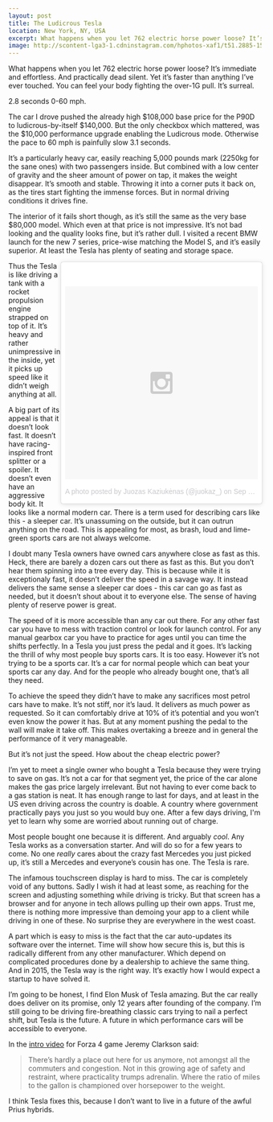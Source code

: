 ```yaml
---
layout: post
title: The Ludicrous Tesla
location: New York, NY, USA
excerpt: What happens when you let 762 electric horse power loose? It’s immediate and effortless. And practically dead silent. Yet it’s faster than anything I’ve ever touched. You can feel your body fighting the over-1G pull. It’s surreal.
image: http://scontent-lga3-1.cdninstagram.com/hphotos-xaf1/t51.2885-15/e35/11899593_1550400381881953_1405122151_n.jpg
---
```


What happens when you let 762 electric horse power loose? It’s immediate and effortless. And practically dead silent. Yet it’s faster than anything I’ve ever touched. You can feel your body fighting the over-1G pull. It’s surreal.

2\.8 seconds 0-60 mph.

The car I drove pushed the already high $108,000 base price for the P90D to ludicrous-by-itself $140,000. But the only checkbox which mattered, was the $10,000 performance upgrade enabling the Ludicrous mode. Otherwise the pace to 60 mph is painfully slow 3.1 seconds.

It’s a particularly heavy car, easily reaching 5,000 pounds mark (2250kg for the sane ones) with two passengers inside. But combined with a low center of gravity and the sheer amount of power on tap, it makes the weight disappear. It’s smooth and stable. Throwing it into a corner puts it back on, as the tires start fighting the immense forces. But in normal driving conditions it drives fine.

The interior of it fails short though, as it’s still the same as the very base $80,000 model. Which even at that price is not impressive. It’s not bad looking and the quality looks fine, but it’s rather dull. I visited a recent BMW launch for the new 7 series, price-wise matching the Model S, and it’s easily superior. At least the Tesla has plenty of seating and storage space.

<div style="float: right; width: 400px;">
<blockquote class="instagram-media" data-instgrm-version="4" style=" background:#FFF; border:0; border-radius:3px; box-shadow:0 0 1px 0 rgba(0,0,0,0.5),0 1px 10px 0 rgba(0,0,0,0.15); margin: 1px; max-width:658px; padding:0; width:100%;"><div style="padding:8px;"> <div style=" background:#F8F8F8; line-height:0; margin-top:40px; padding:50.0% 0; text-align:center; width:100%;"> <div style=" background:url(data:image/png;base64,iVBORw0KGgoAAAANSUhEUgAAACwAAAAsCAMAAAApWqozAAAAGFBMVEUiIiI9PT0eHh4gIB4hIBkcHBwcHBwcHBydr+JQAAAACHRSTlMABA4YHyQsM5jtaMwAAADfSURBVDjL7ZVBEgMhCAQBAf//42xcNbpAqakcM0ftUmFAAIBE81IqBJdS3lS6zs3bIpB9WED3YYXFPmHRfT8sgyrCP1x8uEUxLMzNWElFOYCV6mHWWwMzdPEKHlhLw7NWJqkHc4uIZphavDzA2JPzUDsBZziNae2S6owH8xPmX8G7zzgKEOPUoYHvGz1TBCxMkd3kwNVbU0gKHkx+iZILf77IofhrY1nYFnB/lQPb79drWOyJVa/DAvg9B/rLB4cC+Nqgdz/TvBbBnr6GBReqn/nRmDgaQEej7WhonozjF+Y2I/fZou/qAAAAAElFTkSuQmCC); display:block; height:44px; margin:0 auto -44px; position:relative; top:-22px; width:44px;"></div></div><p style=" color:#c9c8cd; font-family:Arial,sans-serif; font-size:14px; line-height:17px; margin-bottom:0; margin-top:8px; overflow:hidden; padding:8px 0 7px; text-align:center; text-overflow:ellipsis; white-space:nowrap;"><a href="https://instagram.com/p/8BT2Ohm2s6/" style=" color:#c9c8cd; font-family:Arial,sans-serif; font-size:14px; font-style:normal; font-weight:normal; line-height:17px; text-decoration:none;" target="_top">A photo posted by Juozas Kaziukėnas (@juokaz_)</a> on <time style=" font-family:Arial,sans-serif; font-size:14px; line-height:17px;" datetime="2015-09-24T16:43:20+00:00">Sep 24, 2015 at 9:43am PDT</time></p></div></blockquote>
<script async="async" defer="defer" src="//platform.instagram.com/en_US/embeds.js"> </script>
</div>

Thus the Tesla is like driving a tank with a rocket propulsion engine strapped on top of it. It’s heavy and rather unimpressive in the inside, yet it picks up speed like it didn’t weigh anything at all.

A big part of its appeal is that it doesn’t look fast. It doesn’t have racing-inspired front splitter or a spoiler. It doesn’t even have an aggressive body kit. It looks like a normal modern car. There is a term used for describing cars like this - a sleeper car. It’s unassuming on the outside, but it can outrun anything on the road. This is appealing for most, as brash, loud and lime-green sports cars are not always welcome.

I doubt many Tesla owners have owned cars anywhere close as fast as this. Heck, there are barely a dozen cars out there as fast as this. But you don’t hear them spinning into a tree every day. This is because while it is exceptionaly fast, it doesn’t deliver the speed in a savage way. It instead delivers the same sense a sleeper car does - this car can go as fast as needed, but it doesn’t shout about it to everyone else. The sense of having plenty of reserve power is great.

The speed of it is more accessible than any car out there. For any other fast car you have to mess with traction control or look for launch control. For any manual gearbox car you have to practice for ages until you can time the shifts perfectly. In a Tesla you just press the pedal and it goes. It’s lacking the thrill of why most people buy sports cars. It is too easy. However it’s not trying to be a sports car. It’s a car for normal people which can beat your sports car any day. And for the people who already bought one, that’s all they need.

To achieve the speed they didn’t have to make any sacrifices most petrol cars have to make. It’s not stiff, nor it’s laud. It delivers as much power as requested. So it can comfortably drive at 10% of it’s potential and you won’t even know the power it has. But at any moment pushing the pedal to the wall will make it take off. This makes overtaking a breeze and in general the performance of it very manageable.

But it’s not just the speed. How about the cheap electric power?

I’m yet to meet a single owner who bought a Tesla because they were trying to save on gas. It’s not a car for that segment yet, the price of the car alone makes the gas price largely irrelevant. But not having to ever come back to a gas station is neat. It has enough range to last for days, and at least in the US even driving across the country is doable. A country where government practically pays you just so you would buy one. After a few days driving, I'm yet to learn why some are worried about running out of charge.

Most people bought one because it is different. And arguably *cool*. Any Tesla works as a conversation starter. And will do so for a few years to come. No one *really* cares about the crazy fast Mercedes you just picked up, it’s still a Mercedes and everyone’s cousin has one. The Tesla is rare.

The infamous touchscreen display is hard to miss. The car is completely void of any buttons. Sadly I wish it had at least some, as reaching for the screen and adjusting something while driving is tricky. But that screen has a browser and for anyone in tech allows pulling up their own apps. Trust me, there is nothing more impressive than demoing your app to a client while driving in one of these. No surprise they are everywhere in the west coast.

A part which is easy to miss is the fact that the car auto-updates its software over the internet. Time will show how secure this is, but this is radically different from any other manufacturer. Which depend on complicated procedures done by a dealership to achieve the same thing. And in 2015, the Tesla way is the right way. It’s exactly how I would expect a startup to have solved it.

I’m going to be honest, I find Elon Musk of Tesla amazing. But the car really does deliver on its promise, only 12 years after founding of the company. I’m still going to be driving fire-breathing classic cars trying to nail a perfect shift, but Tesla is the future. A future in which performance cars will be accessible to everyone.

In the [intro video](https://www.youtube.com/watch?v=PvimE0aNFOg) for Forza 4 game Jeremy Clarkson said:

> There’s hardly a place out here for us anymore, not amongst all the commuters and congestion. Not in this growing age of safety and restraint, where practicality trumps adrenalin. Where the ratio of miles to the gallon is championed over horsepower to the weight.

I think Tesla fixes this, because I don’t want to live in a future of the awful Prius hybrids.

